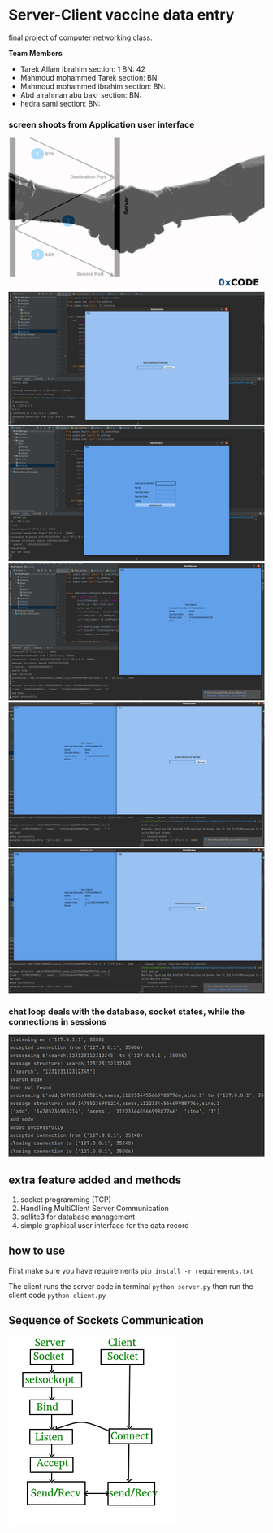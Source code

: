 # Server-Client  vaccine data entry

final project of computer networking class.

**Team Members**

* Tarek Allam Ibrahim section: 1 BN: 42
* Mahmoud mohammed Tarek section:    BN:
* Mahmoud mohammed ibrahim section:  BN:
* Abd alrahman abu bakr section:  BN:
* hedra sami section:  BN:

### screen shoots from Application user interface

![intiate connection](resources/hand-shake.png)
![Home Page](resources/Landing-page.png)
![New record](resources/create-record.png)
![View saved record ](resources/record-added.png)
![New connection accepted](resources/multi-tcp-conection.png)
![database record ](resources/multi-tcp-conection.png)

### chat loop deals with the database, socket states, while the connections in sessions

![Server History log](resources/all-server-logs.png)

## extra feature added and methods

1. socket programming (TCP)
2. Handlling MultiClient Server Communication
3. sqllite3 for database management
4. simple graphical user interface for the data record

## how to use

First make sure you have requirements `pip install -r requirements.txt`

The client runs the server code in terminal  `python server.py`
then run the client code `python client.py`

## Sequence of Sockets Communication

![Sockets communication diagram](resources/Socket_server.png)
